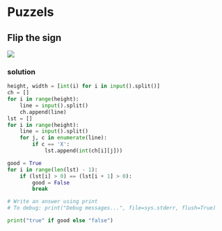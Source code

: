 # Puzzels

## Flip the sign
![](https://cdn.jsdelivr.net/gh/callmeeric5/imageHost/img/Flip_the_sign.jpg)

### solution
```python
height, width = [int(i) for i in input().split()]
ch = []
for i in range(height):
    line = input().split()
    ch.append(line)
lst = []
for i in range(height):
    line = input().split()
    for j, c in enumerate(line):
        if c == 'X':
            lst.append(int(ch[i][j]))

good = True
for i in range(len(lst) - 1):
    if (lst[i] > 0) == (lst[i + 1] > 0):
        good = False
        break

# Write an answer using print
# To debug: print("Debug messages...", file=sys.stderr, flush=True)

print("true" if good else "false")
```
